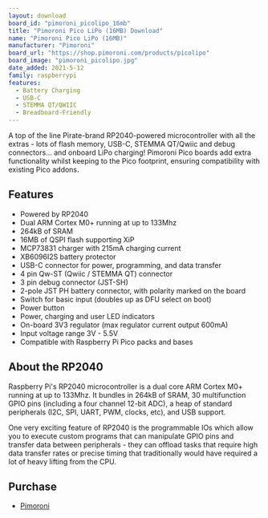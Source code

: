 ```yaml
---
layout: download
board_id: "pimoroni_picolipo_16mb"
title: "Pimoroni Pico LiPo (16MB) Download"
name: "Pimoroni Pico LiPo (16MB)"
manufacturer: "Pimoroni"
board_url: "https://shop.pimoroni.com/products/picolipo"
board_image: "pimoroni_picolipo.jpg"
date_added: 2021-5-12
family: raspberrypi
features:
  - Battery Charging
  - USB-C
  - STEMMA QT/QWIIC
  - Breadboard-Friendly
---
```


A top of the line Pirate-brand RP2040-powered microcontroller with all the extras - lots of flash memory, USB-C, STEMMA QT/Qwiic and debug connectors... and onboard LiPo charging! Pimoroni Pico boards add extra functionality whilst keeping to the Pico footprint, ensuring compatibility with existing Pico addons.

## Features
* Powered by RP2040
* Dual ARM Cortex M0+ running at up to 133Mhz
* 264kB of SRAM
* 16MB of QSPI flash supporting XiP
* MCP73831 charger with 215mA charging current
* XB6096I2S battery protector
* USB-C connector for power, programming, and data transfer
* 4 pin Qw-ST (Qwiic / STEMMA QT) connector
* 3 pin debug connector (JST-SH)
* 2-pole JST PH battery connector, with polarity marked on the board
* Switch for basic input (doubles up as DFU select on boot)
* Power button
* Power, charging and user LED indicators
* On-board 3V3 regulator (max regulator current output 600mA)
* Input voltage range 3V - 5.5V
* Compatible with Raspberry Pi Pico packs and bases

## About the RP2040
Raspberry Pi's RP2040 microcontroller is a dual core ARM Cortex M0+ running at up to 133Mhz. It bundles in 264kB of SRAM, 30 multifunction GPIO pins (including a four channel 12-bit ADC), a heap of standard peripherals (I2C, SPI, UART, PWM, clocks, etc), and USB support.

One very exciting feature of RP2040 is the programmable IOs which allow you to execute custom programs that can manipulate GPIO pins and transfer data between peripherals - they can offload tasks that require high data transfer rates or precise timing that traditionally would have required a lot of heavy lifting from the CPU.

## Purchase
* [Pimoroni](https://shop.pimoroni.com/products/picolipo)
